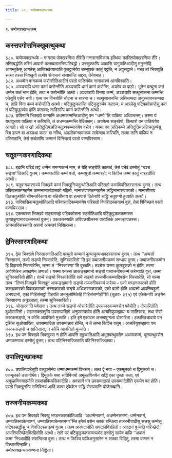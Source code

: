 ```yaml
---
title: ०९. चम्पेय्यक्खन्धकम्

---
```

९. चम्पेय्यक्खन्धकम्  


## कस्सपगोत्तभिक्खुवत्थुकथा

३८०. चम्पेय्यक्खन्धके – गग्गराय पोक्खरणिया तीरेति गग्गरानामिकाय इत्थिया कारितपोक्खरणिया तीरे। तन्तिबद्धोति तस्मिं आवासे कत्तब्बतातन्तिपटिबद्धो। उस्सुक्कम्पि अकासि यागुयातिआदीसु मनुस्सेहि आगन्तुकेसु आगतेसु आचिक्खेय्याथाति वुत्तट्ठानेयेव उस्सुक्कं कातुं वट्टति; न अवुत्तट्ठाने। गच्छ त्वं भिक्खूति सत्था तस्स भिक्खुनो तत्थेव सेनासनं सप्पायन्ति अद्दस, तेनेवमाह।  
३८२. अधम्मेन वग्गकम्मं करोन्तीतिआदीनं परतो पाळियंयेव नानाकरणं आगमिस्सति।  
३८५. अञ्ञत्रापि धम्मा कम्मं करोन्तीति अञ्ञत्रापि धम्मं कम्मं करोन्ति, अयमेव वा पाठो। भूतेन वत्थुना कतं धम्मेन कतं नाम होति, तथा न करोन्तीति अत्थो। अञ्ञत्रापि विनया कम्मं, अञ्ञत्रापि सत्थुसासना कम्मन्ति एतेसुपि एसेव नयो। एत्थ पन विनयोति चोदना च सारणा च। सत्थुसासनन्ति ञत्तिसम्पदा अनुस्सावनसम्पदा च; ताहि विना कम्मं करोन्तीति अत्थो। पटिकुट्ठकतन्ति पटिकुट्ठञ्चेव कतञ्च; यं अञ्ञेसु पटिक्कोसन्तेसु कतं तं पटिकुट्ठञ्चेव होति कतञ्च; तादिसम्पि कम्मं करोन्तीति अत्थो।  
३८७. छयिमानि भिक्खवे कम्मानि अधम्मकम्मन्तिआदीसु पन ‘‘धम्मो’’ति पाळिया अधिवचनम्। तस्मा यं यथावुत्ताय पाळिया न करियति, तं अधम्मकम्मन्ति वेदितब्बम्। अयमेत्थ सङ्खेपो, वित्थारो पन पाळियंयेव आगतो। सो च खो ञत्तिदुतियञत्तिचतुत्थकम्मानंयेव वसेन। यस्मा पन ञत्तिकम्मे ञत्तिदुतियञत्तिचतुत्थेसु विय हापनं वा अञ्ञथा करणं वा नत्थि, अपलोकनकम्मञ्च सावेत्वाव करियति, तस्मा तानि पाळियं न दस्सितानि, तेसं सब्बेसम्पि कम्मानं विनिच्छयं परतो वण्णयिस्साम।  


## चतुवग्गकरणादिकथा

३८८. इदानि यदिदं छट्ठं धम्मेन समग्गकम्मं नाम, तं येहि सङ्घेहि कातब्बं, तेसं पभेदं दस्सेतुं ‘‘पञ्च सङ्घा’’तिआदि वुत्तम्। कम्मप्पत्तोति कम्मं पत्तो, कम्मयुत्तो कम्मारहो; न किञ्चि कम्मं कातुं नारहतीति अत्थो।  
३८९. चतुवग्गकरणञ्चे भिक्खवे कम्मं भिक्खुनिचतुत्थोतिआदि परिसतो कम्मविपत्तिदस्सनत्थं वुत्तम्। तत्थ उक्खित्तकग्गहणेन कम्मनानासंवासको गहितो, नानासंवासकग्गहणेन लद्धिनानासंवासको। नानासीमाय ठितचतुत्थोति सीमन्तरिकाय वा बहिसीमाय वा हत्थपासे ठितेनापि सद्धिं चतुवग्गो हुत्वाति अत्थो।  
३९३. पारिवासिकचतुत्थोतिआदि परिवासादिकम्मानंयेव परिसतो विपत्तिदस्सनत्थं वुत्तं, तेसं विनिच्छयं परतो वण्णयिस्साम।  
३९४. एकच्चस्स भिक्खवे सङ्घमज्झे पटिक्कोसना रुहतीतिआदि पटिकुट्ठकतकम्मस्स कुप्पाकुप्पभावदस्सनत्थं वुत्तम्। पकतत्तस्साति अविपन्नसीलस्स पाराजिकं अनज्झापन्नस्स। आनन्तरिकस्साति अत्तनो अनन्तरं निसिन्नस्स।  


## द्वेनिस्सारणादिकथा

३९५. द्वेमा भिक्खवे निस्सारणातिआदि वत्थुतो कम्मानं कुप्पाकुप्पभावदस्सनत्थं वुत्तम्। तत्थ ‘‘अप्पत्तो निस्सारणं, तञ्चे सङ्घो निस्सारेति, सुनिस्सारितो’’ति इदं पब्बाजनीयकम्मं सन्धाय वुत्तम्। पब्बाजनीयकम्मेन हि विहारतो निस्सारेन्ति, तस्मा तं ‘‘निस्सारणा’’ति वुच्चति। तञ्चेस यस्मा कुलदूसको न होति, तस्मा आवेणिकेन लक्खणेन अप्पत्तो। यस्मा पनस्स आकङ्खमानो सङ्घो पब्बाजनीयकम्मं करेय्याति वुत्तं, तस्मा सुनिस्सारितो होति। तञ्चे सङ्घो निस्सारेतीति सचे सङ्घो तज्जनीयकम्मादिवसेन निस्सारेति, सो यस्मा तत्थ ‘‘तिण्णं भिक्खवे भिक्खूनं आकङ्खमानो सङ्घो तज्जनीयकम्मं करेय्य – एको भण्डनकारको होति कलहकारको विवादकारको भस्सकारको सङ्घे अधिकरणकारको, एको बालो होति अब्यत्तो आपत्तिबहुलो अनपदानो, एको गिहिसंसट्ठो विहरति अननुलोमिकेहि गिहिसंसग्गेही’’ति (चूळव॰ ३९५) एवं एकेकेनपि अङ्गेन निस्सारणा अनुञ्ञाता, तस्मा सुनिस्सारितो।  
३९६. ओसारणाति पवेसना। तत्थ तञ्चे सङ्घो ओसारेतीति उपसम्पदकम्मवसेन पवेसेति। दोसारितोति दुओसारितो। सहस्सक्खत्तुम्पि उपसम्पादितो अनुपसम्पन्नोव होति आचरियुपज्झाया च सातिसारा, तथा सेसो कारकसङ्घो, न कोचि आपत्तितो मुच्चति। इति इमे एकादस अभब्बपुग्गला दोसारिता। हत्थच्छिन्नादयो पन द्वत्तिंस सुओसारिता, उपसम्पादिता उपसम्पन्नाव होन्ति, न ते लब्भा किञ्चि वत्तुम्। आचरियुपज्झाया पन कारकसङ्घो च सातिसारा, न कोचि आपत्तितो मुच्चति।  
३९७. इध पन भिक्खवे भिक्खुस्स न होति आपत्ति दट्ठब्बातिआदि अभूतवत्थुवसेन अधम्मकम्मं, भूतवत्थुवसेन धम्मकम्मञ्च दस्सेतुं वुत्तम्। तत्थ पटिनिस्सज्जिताति पटिनिस्सज्जितब्बा।  


## उपालिपुच्छाकथा

४००. उपालिपञ्हेसुपि वत्थुवसेनेव धम्माधम्मकम्मं विभत्तम्। तत्थ द्वे नया – एकमूलको च द्विमूलको च। एकमूलको उत्तानोयेव। द्विमूलके यथा सतिविनयो अमूळ्हविनयेन सद्धिं एका पुच्छा कता, एवं अमूळ्हविनयादयोपि तस्सपापिय्यसिकादीहि। अवसाने पन उपसम्पदारहं उपसम्पादेतीति एकमेव पदं होति। परतो भिक्खूनम्पि सतिविनयं आदिं कत्वा एकेकेन सद्धिं सेसपदानि योजेतब्बानि।  


## तज्जनीयकम्मकथा

४०७. इध पन भिक्खवे भिक्खु भण्डनकारकोतिआदि ‘‘अधम्मेनवग्गं, अधम्मेनसमग्गं; धम्मेनवग्गं, धम्मपतिरूपकेनवग्गं, धम्मपतिरूपकेनसमग्ग’’न्ति इमेसं वसेन चक्कं बन्धित्वा तज्जनीयादीसु सत्तसु कम्मेसु पटिपस्सद्धीसु च विपत्तिदस्सनत्थं वुत्तम्। तत्थ अनपदानोति अपदानविरहितो। अपदानं वुच्चति परिच्छेदो; आपत्तिपरिच्छेदविरहितोति अत्थो। ततो परं पटिकुट्ठकतकम्मप्पभेदं दस्सेतुं सायेव पाळि ‘‘अकतं कम्म’’न्तिआदीहि संसन्दित्वा वुत्ता। तत्थ न किञ्चि पाळिअनुसारेन न सक्का विदितुं, तस्मा वण्णनं न वित्थारयिम्हाति।  
चम्पेय्यक्खन्धकवण्णना निट्ठिता।  